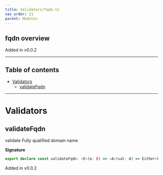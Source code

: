 ```yaml
---
title: Validators/fqdn.ts
nav_order: 21
parent: Modules
---
```


## fqdn overview

Added in v0.0.2

---

<h2 class="text-delta">Table of contents</h2>

- [Validators](#validators)
  - [validateFqdn](#validatefqdn)

---

# Validators

## validateFqdn

validate Fully qualified domain name

**Signature**

```ts
export declare const validateFqdn: <E>(e: E) => <A>(val: A) => Either<E, unknown extends A ? any : A>
```

Added in v0.0.2
